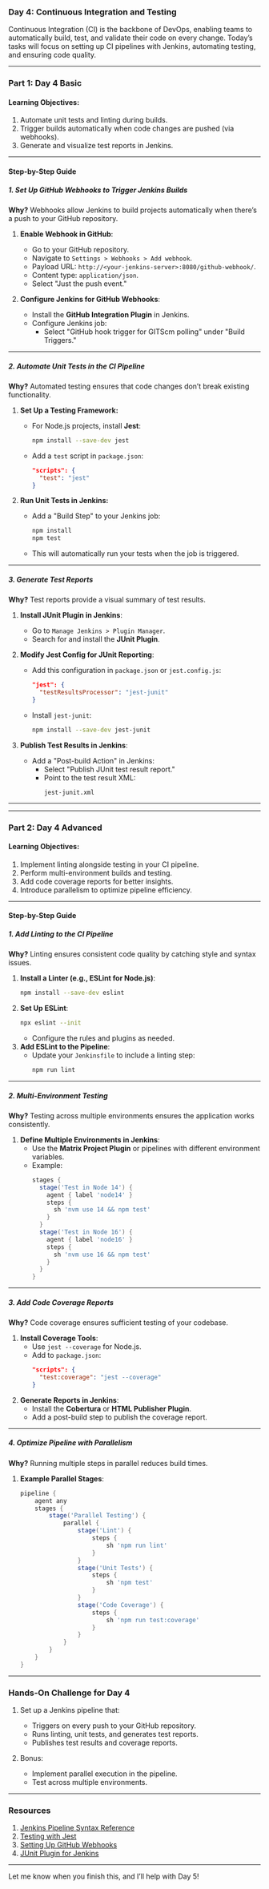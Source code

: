 ### **Day 4: Continuous Integration and Testing**

Continuous Integration (CI) is the backbone of DevOps, enabling teams to automatically build, test, and validate their code on every change. Today’s tasks will focus on setting up CI pipelines with Jenkins, automating testing, and ensuring code quality.

---

### **Part 1: Day 4 Basic**

#### **Learning Objectives:**
1. Automate unit tests and linting during builds.
2. Trigger builds automatically when code changes are pushed (via webhooks).
3. Generate and visualize test reports in Jenkins.

---

#### **Step-by-Step Guide**

##### **1. Set Up GitHub Webhooks to Trigger Jenkins Builds**
**Why?** Webhooks allow Jenkins to build projects automatically when there’s a push to your GitHub repository.

1. **Enable Webhook in GitHub**:
   - Go to your GitHub repository.
   - Navigate to `Settings > Webhooks > Add webhook`.
   - Payload URL: `http://<your-jenkins-server>:8080/github-webhook/`.
   - Content type: `application/json`.
   - Select "Just the push event."

2. **Configure Jenkins for GitHub Webhooks**:
   - Install the **GitHub Integration Plugin** in Jenkins.
   - Configure Jenkins job:
     - Select "GitHub hook trigger for GITScm polling" under "Build Triggers."

---

##### **2. Automate Unit Tests in the CI Pipeline**
**Why?** Automated testing ensures that code changes don’t break existing functionality.

1. **Set Up a Testing Framework:**
   - For Node.js projects, install **Jest**:
     ```bash
     npm install --save-dev jest
     ```
   - Add a `test` script in `package.json`:
     ```json
     "scripts": {
       "test": "jest"
     }
     ```

2. **Run Unit Tests in Jenkins:**
   - Add a "Build Step" to your Jenkins job:
     ```bash
     npm install
     npm test
     ```
   - This will automatically run your tests when the job is triggered.

---

##### **3. Generate Test Reports**
**Why?** Test reports provide a visual summary of test results.

1. **Install JUnit Plugin in Jenkins**:
   - Go to `Manage Jenkins > Plugin Manager`.
   - Search for and install the **JUnit Plugin**.

2. **Modify Jest Config for JUnit Reporting**:
   - Add this configuration in `package.json` or `jest.config.js`:
     ```json
     "jest": {
       "testResultsProcessor": "jest-junit"
     }
     ```
   - Install `jest-junit`:
     ```bash
     npm install --save-dev jest-junit
     ```

3. **Publish Test Results in Jenkins**:
   - Add a "Post-build Action" in Jenkins:
     - Select "Publish JUnit test result report."
     - Point to the test result XML:
       ```
       jest-junit.xml
       ```

---

---

### **Part 2: Day 4 Advanced**

#### **Learning Objectives:**
1. Implement linting alongside testing in your CI pipeline.
2. Perform multi-environment builds and testing.
3. Add code coverage reports for better insights.
4. Introduce parallelism to optimize pipeline efficiency.

---

#### **Step-by-Step Guide**

##### **1. Add Linting to the CI Pipeline**
**Why?** Linting ensures consistent code quality by catching style and syntax issues.

1. **Install a Linter (e.g., ESLint for Node.js)**:
   ```bash
   npm install --save-dev eslint
   ```
2. **Set Up ESLint**:
   ```bash
   npx eslint --init
   ```
   - Configure the rules and plugins as needed.
3. **Add ESLint to the Pipeline**:
   - Update your `Jenkinsfile` to include a linting step:
     ```bash
     npm run lint
     ```

---

##### **2. Multi-Environment Testing**
**Why?** Testing across multiple environments ensures the application works consistently.

1. **Define Multiple Environments in Jenkins**:
   - Use the **Matrix Project Plugin** or pipelines with different environment variables.
   - Example:
     ```groovy
     stages {
       stage('Test in Node 14') {
         agent { label 'node14' }
         steps {
           sh 'nvm use 14 && npm test'
         }
       }
       stage('Test in Node 16') {
         agent { label 'node16' }
         steps {
           sh 'nvm use 16 && npm test'
         }
       }
     }
     ```

---

##### **3. Add Code Coverage Reports**
**Why?** Code coverage ensures sufficient testing of your codebase.

1. **Install Coverage Tools**:
   - Use `jest --coverage` for Node.js.
   - Add to `package.json`:
     ```json
     "scripts": {
       "test:coverage": "jest --coverage"
     }
     ```
2. **Generate Reports in Jenkins**:
   - Install the **Cobertura** or **HTML Publisher Plugin**.
   - Add a post-build step to publish the coverage report.

---

##### **4. Optimize Pipeline with Parallelism**
**Why?** Running multiple steps in parallel reduces build times.

1. **Example Parallel Stages**:
   ```groovy
   pipeline {
       agent any
       stages {
           stage('Parallel Testing') {
               parallel {
                   stage('Lint') {
                       steps {
                           sh 'npm run lint'
                       }
                   }
                   stage('Unit Tests') {
                       steps {
                           sh 'npm test'
                       }
                   }
                   stage('Code Coverage') {
                       steps {
                           sh 'npm run test:coverage'
                       }
                   }
               }
           }
       }
   }
   ```

---

### **Hands-On Challenge for Day 4**
1. Set up a Jenkins pipeline that:
   - Triggers on every push to your GitHub repository.
   - Runs linting, unit tests, and generates test reports.
   - Publishes test results and coverage reports.

2. Bonus:
   - Implement parallel execution in the pipeline.
   - Test across multiple environments.

---

### **Resources**
1. [Jenkins Pipeline Syntax Reference](https://www.jenkins.io/doc/book/pipeline/syntax/)
2. [Testing with Jest](https://jestjs.io/docs/getting-started)
3. [Setting Up GitHub Webhooks](https://docs.github.com/en/webhooks)
4. [JUnit Plugin for Jenkins](https://plugins.jenkins.io/junit/)

---

Let me know when you finish this, and I’ll help with Day 5!